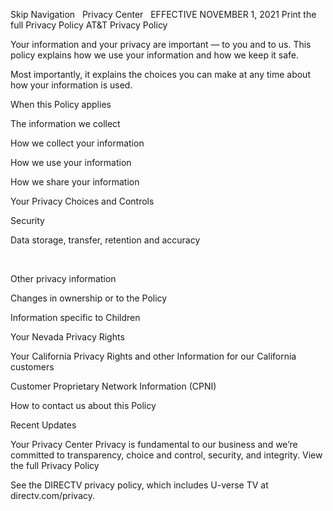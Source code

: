 Skip Navigation
 
Privacy Center
 
EFFECTIVE NOVEMBER 1, 2021
Print the full Privacy Policy
AT&T Privacy Policy

Your information and your privacy are important — to you and to us. This policy explains how we use your information and how we keep it safe.

Most importantly, it explains the choices you can make at any time about how your information is used.

When this Policy applies

The information we collect

How we collect your information

How we use your information

How we share your information

Your Privacy Choices and Controls

Security

Data storage, transfer, retention and accuracy

 

Other privacy information

Changes in ownership or to the Policy

Information specific to Children

Your Nevada Privacy Rights

Your California Privacy Rights and other Information for our California customers

Customer Proprietary Network Information (CPNI)

How to contact us about this Policy

Recent Updates




Your Privacy Center
Privacy is fundamental to our business and we’re committed to transparency, choice and control, security, and integrity.
View the full Privacy Policy



See the DIRECTV privacy policy, which includes U-verse TV at directv.com/privacy.